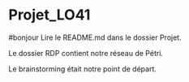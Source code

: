# Projet_LO41
#bonjour
Lire le README.md dans le dossier Projet.

Le dossier RDP contient notre réseau de Pétri.

Le brainstorming était notre point de départ.
